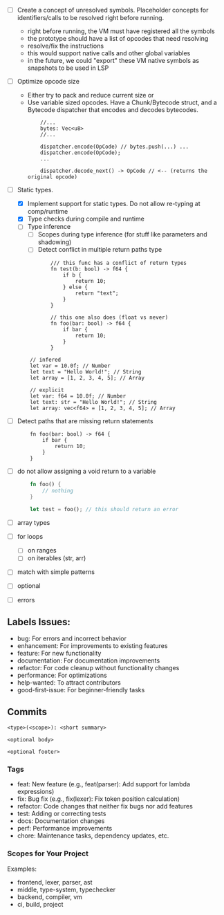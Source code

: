 - [ ] Create a concept of unresolved symbols. Placeholder concepts for identifiers/calls to be resolved right before running.
    * right before running, the VM must have registered all the symbols
    * the prototype should have a list of opcodes that need resolving
    * resolve/fix the instructions
    * this would support native calls and other global variables
    * in the future, we could "export" these VM native symbols as snapshots to be used in LSP

- [ ] Optimize opcode size
    * Either try to pack and reduce current size
    or
    * Use variable sized opcodes. Have a Chunk/Bytecode struct, and a Bytecode dispatcher that encodes and decodes bytecodes.
        ```
            //...
            bytes: Vec<u8>
            //...

            dispatcher.encode(OpCode) // bytes.push(...) ...
            dispatcher.encode(OpCode);
            ...

            dispatcher.decode_next() -> OpCode // <-- (returns the original opcode)
        ```

- [ ] Static types.
    - [x] Implement support for static types. Do not allow re-typing at comp/runtime
    - [x] Type checks during compile and runtime
    - [ ] Type inference
        - [ ] Scopes during type inference (for stuff like parameters and shadowing)
        - [ ] Detect conflict in multiple return paths type
            ```
                /// this func has a conflict of return types
                fn test(b: bool) -> f64 {
                    if b {
                        return 10;
                    } else {
                        return "text";
                    }
                }

                // this one also does (float vs never)
                fn foo(bar: bool) -> f64 {
                    if bar {
                        return 10;
                    }
                }
            ```
    ```
        // infered
        let var = 10.0f; // Number
        let text = "Hello World!"; // String
        let array = [1, 2, 3, 4, 5]; // Array
        
        // explicit
        let var: f64 = 10.0f; // Number
        let text: str = "Hello World!"; // String
        let array: vec<f64> = [1, 2, 3, 4, 5]; // Array
    ```

- [ ] Detect paths that are missing return statements
    ```
        fn foo(bar: bool) -> f64 {
            if bar {
                return 10;
            }
        }
    ```

- [ ] do not allow assigning a void return to a variable
    ``` rust
        fn foo() {
            // nothing
        }

        let test = foo(); // this should return an error
    ```
- [ ] array types
- [ ] for loops
    - [ ] on ranges
    - [ ] on iterables (str, arr)
- [ ] match with simple patterns
- [ ] optional
- [ ] errors

## Labels Issues:
- bug: For errors and incorrect behavior
- enhancement: For improvements to existing features
- feature: For new functionality
- documentation: For documentation improvements
- refactor: For code cleanup without functionality changes
- performance: For optimizations
- help-wanted: To attract contributors
- good-first-issue: For beginner-friendly tasks

## Commits

```
<type>(<scope>): <short summary>

<optional body>

<optional footer>
```

### Tags
- feat: New feature (e.g., feat(parser): Add support for lambda expressions)
- fix: Bug fix (e.g., fix(lexer): Fix token position calculation)
- refactor: Code changes that neither fix bugs nor add features
- test: Adding or correcting tests
- docs: Documentation changes
- perf: Performance improvements
- chore: Maintenance tasks, dependency updates, etc.

### Scopes for Your Project

Examples:
- frontend, lexer, parser, ast
- middle, type-system, typechecker
- backend, compiler, vm
- ci, build, project